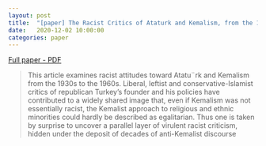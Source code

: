 ```yaml
---
layout: post
title:  "[paper] The Racist Critics of Ataturk and Kemalism, from the 1930s to the 1960s" 
date:   2020-12-02 10:00:00
categories: paper
---
```


[Full paper - PDF](http://repository.bilkent.edu.tr/bitstream/handle/11693/21963/The%20racist%20critics%20of%20Atat%FCrk%20and%20Kemalism,%20from%20the%201930s%20to%20the%201960s.pdf;jsessionid=3168F73B2864EEE7FFC07BE657C6DB67?sequence=1)

> This article examines racist attitudes toward Atatu¨rk and Kemalism from the 1930s to the 1960s. Liberal,
leftist and conservative-Islamist critics of republican
Turkey’s founder and his policies have contributed to a widely shared image that, even if Kemalism was not essentially racist,
the Kemalist approach to religious and ethnic minorities could hardly be described as egalitarian.
Thus one is taken by surprise to uncover a parallel layer of virulent racist criticism,
hidden under the deposit of decades of anti-Kemalist discourse
